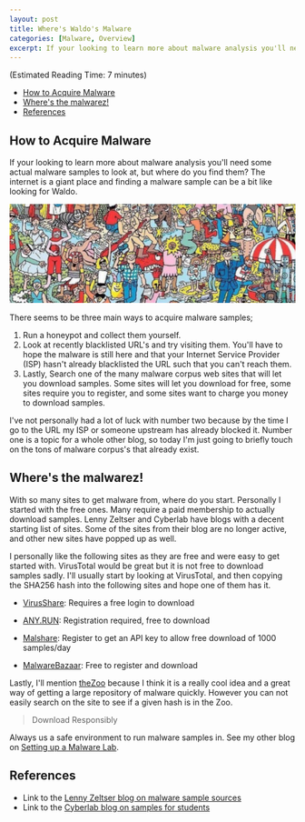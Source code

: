 ```yaml
---
layout: post
title: Where's Waldo's Malware
categories: [Malware, Overview]
excerpt: If your looking to learn more about malware analysis you'll need some actual malware samples to look at, but where do you find them?
---
```

(Estimated Reading Time: 7 minutes)

- [How to Acquire Malware](#how-to-acquire-malware)
- [Where's the malwarez!](#where's-the-malwarez!)
- [References](#references)

## How to Acquire Malware

If your looking to learn more about malware analysis you'll need some actual malware samples to look at, but where do you find them? The internet is a giant place and finding a malware sample can be a bit like looking for Waldo. 

![wherewaldo](/images/wherewaldo.PNG)

There seems to be three main ways to acquire malware samples;
1. Run a honeypot and collect them yourself.
2. Look at recently blacklisted URL's and try visiting them. You'll have to hope the malware is still here and that your Internet Service Provider (ISP) hasn't already blacklisted the URL such that you can't reach them.
3. Lastly, Search one of the many malware corpus web sites that will let you download samples. Some sites will let you download for free, some sites require you to register, and some sites want to charge you money to download samples.

I've not personally had a lot of luck with number two because by the time I go to the URL my ISP or someone upstream has already blocked it. Number one is a topic for a whole other blog, so today I'm just going to briefly touch on the tons of malware corpus's that already exist.

## Where's the malwarez!

With so many sites to get malware from, where do you start. Personally I started with the free ones. Many require a paid membership to actually download samples. Lenny Zeltser and Cyberlab have blogs with a decent starting list of sites. Some of the sites from their blog are no longer active, and other new sites have popped up as well. 

I personally like the following sites as they are free and were easy to get started with. VirusTotal would be great but it is not free to download samples sadly. I'll usually start by looking at VirusTotal, and then copying the SHA256 hash into the following sites and hope one of them has it.

* [VirusShare](https://virusshare.com/): Requires a free login to download

* [ANY.RUN](https://virusshare.com/): Registration required, free to download

* [Malshare](https://malshare.com): Register to get an API key to allow free download of 1000 samples/day

* [MalwareBazaar](https://bazaar.abuse.ch/): Free to register and download

Lastly, I'll mention [theZoo](https://thezoo.morirt.com/) because I think it is a really cool idea and a great way of getting a large repository of malware quickly. However you can not easily search on the site to see if a given hash is in the Zoo. 

>Download Responsibly

Always us a safe environment to run malware samples in. See my other blog on [Setting up a Malware Lab](https://cyber00011011.github.io/BuildASafeMalwareLab-copy/). 

## References
* Link to the [Lenny Zeltser blog on malware sample sources](https://zeltser.com/malware-sample-sources/)
* Link to the [Cyberlab blog on samples for students](https://cyberlab.pacific.edu/resources/malware-samples-for-students)